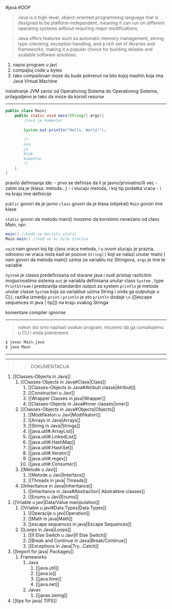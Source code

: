 #java #OOP

>Java is a high-level, object-oriented programming language that is designed to be platform-independent, meaning it can run on different operating systems without requiring major modifications.

>Java offers features such as automatic memory management, strong type checking, exception handling, and a rich set of libraries and frameworks, making it a popular choice for building reliable and scalable software solutions.

1. napisi program u javi
2. compajluj code u bytes
3. tako compailovan moze da bude pokrenut na bilo kojoj mashin koja ima Java Virtual Machine

instaliranje JVM zavisi od Operativnog Sistema do Operativnog Sistema, prilagodjeno je tako da moze da korisit resurse

***

```java
public class Main{
	public static void main(String[] args){
		//ovo je komentar
		
		System.out.println("Hello, World!");
		
		/*
		ovo
		je
		blok
		komentar
		*/
	}
}
```

pravilo definisanja ide:
	- prvo se definise da li je javno/prvivatno/ili vec
	- zatim sta je (klasa, metoda...)
	- i slucaju metoda, i koj tip podatka vraca
	- i na kraju ime definicije

`public` govori da je javno
`class` govori da je klasa (objekat)
`Main` govori ime klase

`static` govori da metodu main() mozemo da koristimo nevezano od class Main, npr:
```java
main() //kada se koristi static
Main.main() //kad ne bi bilo statica
```
`void` nam govori koj tip class vraca metoda, i u ovom slucaju je prazna, odnosno ne vraca nista kad se pozove 
`String[]` koji se nalazi unutar main( ) nam govori da metoda main() uzima za variablu niz Stringova, `args` je ime te variable

`System` je classa predefinisana od starane java i nudi pristup razlicitim mogucnostima sistema
`out` je variabla definisana unutar class `System` , type `PrintStream` i predstavlja standardni output za system
`println` je metoda unutar classe `System` koja za variablue uzima String i onda ga outputuje u CLI, razlika izmedju `print` i `println` je sto `println` dodaje `\n` ([[escape sequences in java | tip]]) na kraju svakog Stringa

komentare compiler ignorise

- - -


>nakon sto smo napisali ovakav program, mozemo da ga comailujemu u CLI i onda pokrenemo

```bash
$ javac Main.java
$ java Main
```

---
---

>>DOKUMENTACIJA

1. [[Classes-Objects in Java]]
	1. [[Classes-Objects in Java#Class|Class]]
		1. [[Classes-Objects in Java#Atributi classe|Atributi]]
		2. [[Constructori u Javi]]
		3.  [[Wrapper Classes in java|Wrapper]]
		4. [[Classes-Objects in Java#Inner classes|inner]]
	2. [[Classes-Objects in Java#Objects|Objects]]
		1. [[Modifikatori u Javi|Modifikatori]]
		2. [[Arrays in Java|Arrays]]
		3. [[String in Java|Strings]]
		4. [[java.util#.ArrayList]]
		5. [[java.util#.LinkedList]]
		6. [[java.util#.HashMap]]
		7. [[java.util#.HashSet]]
		8. [[java.util#.Iterator]]
		9. [[java.util#.regex]]
		10. [[java.util#.Consumer]]
	3. [[Metode u Javi]]
		1. [[Metode u Javi|Interface]]
		2. [[Threads in java| Threads]]
	4. [[Inheritance in Java|Inheritance]]
		1. [[Inheritance in Java#Abstraction| Abstraktne classes]]
		2. [[Enums u Javi|Enums]]
2. [[Vriable u javi|Data/Value manipulation]]
	1. [[Vriable u javi#Data Types|Data Types]]
		1. [[Operacije u javi|Operation]]
		2. [[Math in java|Math]]
		3. [[escape sequences in java|Escape Sequences]]
	2. [[Loops in Java|Loops]]
		1. [[If Else Switch u Javi|If Else Switch]]
		2. [[Break and Continue in Java|Break/Continue]]
		3. [[Exceptions in Java|Try...Catch]]
3. [[Import for java| Packages]]
	1. Frameworks
		1. Java
			1. [[java.util]]
			2. [[java.io]]
			3. [[java.time]]
			4. [[java.net]]
		2. Javax
			1. [[javax.swing]]
4. [[tips for java| TIPS]]

